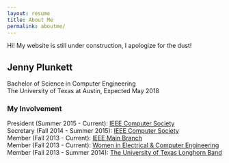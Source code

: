 ```yaml
---
layout: resume
title: About Me
permalink: aboutme/
---
```


<script>
  (function(i,s,o,g,r,a,m){i['GoogleAnalyticsObject']=r;i[r]=i[r]||function(){
  (i[r].q=i[r].q||[]).push(arguments)},i[r].l=1*new Date();a=s.createElement(o),
  m=s.getElementsByTagName(o)[0];a.async=1;a.src=g;m.parentNode.insertBefore(a,m)
  })(window,document,'script','https://www.google-analytics.com/analytics.js','ga');

  ga('create', 'UA-77553527-4', 'auto');
  ga('send', 'pageview');

</script>

<p class="message">
  Hi! My website is still under construction, I apologize for the dust!
</p>

## Jenny Plunkett
Bachelor of Science in Computer Engineering  
The University of Texas at Austin, Expected May 2018

### My Involvement
President (Summer 2015 - Current): [IEEE Computer Society](http://ieeecs.ece.utexas.edu)  
Secretary (Fall 2014 - Summer 2015): [IEEE Computer Society](http://ieeecs.ece.utexas.edu)  
Member (Fall 2013 - Current): [IEEE Main Branch](http://ieee.ece.utexas.edu)  
Member (Fall 2013 - Current): [Women in Electrical & Computer Engineering](http://utwece.org/)  
Member (Fall 2013 - Summer 2014): [The University of Texas Longhorn Band](https://lhb.music.utexas.edu/)
